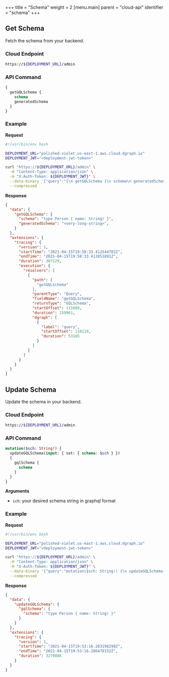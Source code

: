 +++
title = "Schema"
weight = 2
[menu.main]
    parent = "cloud-api"
    identifier = "schema"
+++

## Get Schema

Fetch the schema from your backend.

### Cloud Endpoint

```bash
https://${DEPLOYMENT_URL}/admin
```

### API Command

```graphql
{
  getGQLSchema {
    schema
    generatedSchema
  }
}
```

### Example

**Request**

```bash
#!/usr/bin/env bash

DEPLOYMENT_URL="polished-violet.us-east-1.aws.cloud.dgraph.io"
DEPLOYMENT_JWT="<deployment-jwt-token>"

curl "https://${DEPLOYMENT_URL}/admin" \
  -H "Content-Type: application/json" \
  -H "X-Auth-Token: ${DEPLOYMENT_JWT}" \
  --data-binary '{"query":"{\n getGQLSchema {\n schema\n generatedSchema\n }\n}","variables":{}}' \
  --compressed
```

**Response**

```json
{
  "data": {
    "getGQLSchema": {
      "schema": "type Person { name: String! }",
      "generatedSchema": "<very-long-string>",
    }
  },
  "extensions": {
    "tracing": {
      "version": 1,
      "startTime": "2021-04-15T19:58:33.412544782Z",
      "endTime": "2021-04-15T19:58:33.412851891Z",
      "duration": 307129,
      "execution": {
        "resolvers": [
          {
            "path": [
              "getGQLSchema"
            ],
            "parentType": "Query",
            "fieldName": "getGQLSchema",
            "returnType": "GQLSchema",
            "startOffset": 115909,
            "duration": 159961,
            "dgraph": [
              {
                "label": "query",
                "startOffset": 118110,
                "duration": 53165
              }
            ]
          }
        ]
      }
    }
  }
}
```

## Update Schema

Update the schema in your backend.

### Cloud Endpoint

```bash
https://${DEPLOYMENT_URL}/admin
```

### API Command

```graphql
mutation($sch: String!) {
  updateGQLSchema(input: { set: { schema: $sch } })
  {
    gqlSchema {
      schema
    }
  }
}
```

**Arguments**

* `sch`: your desired schema string in graphql format

### Example

**Request**

```bash
#!/usr/bin/env bash

DEPLOYMENT_URL="polished-violet.us-east-1.aws.cloud.dgraph.io"
DEPLOYMENT_JWT="<deployment-jwt-token>"

curl "https://${DEPLOYMENT_URL}/admin" \
  -H "Content-Type: application/json" \
  -H "X-Auth-Token: ${DEPLOYMENT_JWT}" \
  --data-binary '{"query":"mutation($sch: String!) {\n updateGQLSchema(input: { set: { schema: $sch } })\n {\n gqlSchema {\n schema\n }\n }\n}","variables":{"sch": "type Person { name: String! }"}}' \
  --compressed
```

**Response**

```json
{
  "data": {
    "updateGQLSchema": {
      "gqlSchema": {
        "schema": "type Person { name: String! }"
      }
    }
  },
  "extensions": {
    "tracing": {
      "version": 1,
      "startTime": "2021-04-15T19:53:16.283198298Z",
      "endTime": "2021-04-15T19:53:16.286478152Z",
      "duration": 3279886
    }
  }
}
```
